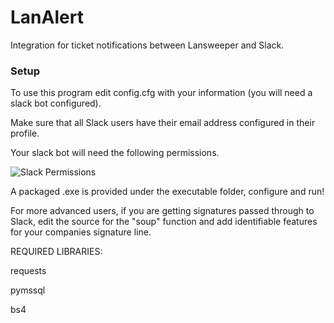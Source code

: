 # LanAlert
Integration for ticket notifications between Lansweeper and Slack.

### Setup

To use this program edit config.cfg with your information (you will need a slack bot configured).

Make sure that all Slack users have their email address configured in their profile. 

Your slack bot will need the following permissions. 

![Slack Permissions](https://raw.githubusercontent.com/RichardRG/LanAlert/master/Images/permissions.png)

A packaged .exe is provided under the executable folder, configure and run!

For more advanced users, if you are getting signatures passed through to Slack, edit the source for the "soup" function and add identifiable features for your companies signature line. 

REQUIRED LIBRARIES:

requests

pymssql

bs4

